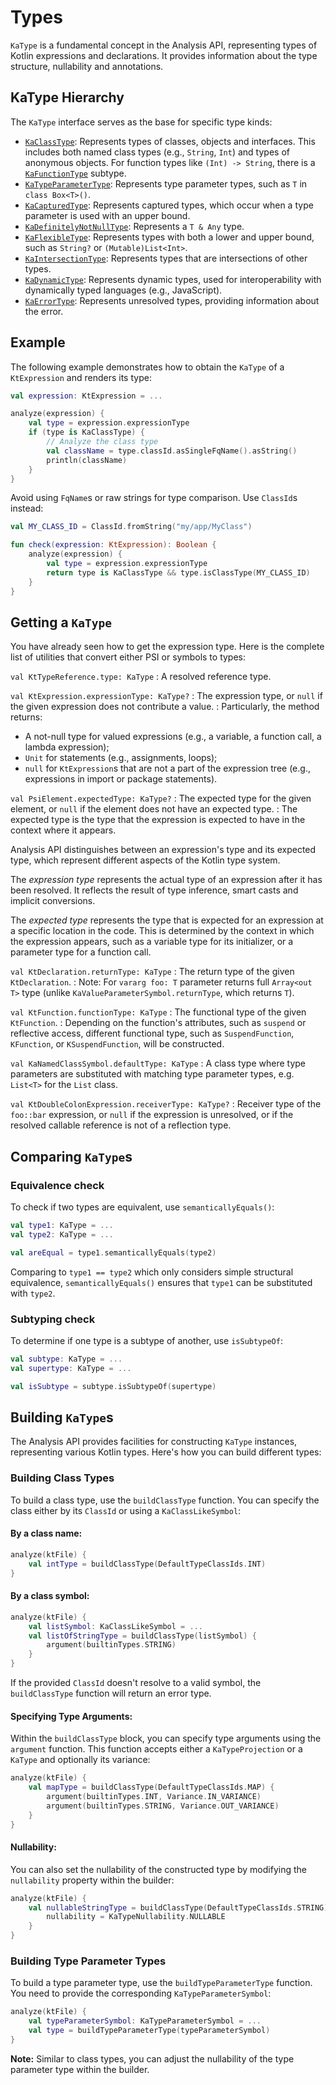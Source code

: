 # Types

`KaType` is a fundamental concept in the Analysis API, representing types of Kotlin expressions and declarations.
It provides information about the type structure, nullability and annotations.

## KaType Hierarchy

The `KaType` interface serves as the base for specific type kinds:

* [`KaClassType`](KaClassType.md): Represents types of classes, objects and interfaces. This includes both named class types
  (e.g., `String`, `Int`) and types of anonymous objects. For function types like `(Int) -> String`, there is a
  [`KaFunctionType`](KaFunctionType.md) subtype.
* [`KaTypeParameterType`](KaTypeParameterType.md): Represents type parameter types, such as `T` in `class Box<T>()`.
* [`KaCapturedType`](KaCapturedType.md): Represents captured types, which occur when a type parameter is used with an upper bound.
* [`KaDefinitelyNotNullType`](KaDefinitelyNotNullType.md): Represents a `T & Any` type.
* [`KaFlexibleType`](KaFlexibleType.md): Represents types with both a lower and upper bound, such as `String?` or `(Mutable)List<Int>`.
* [`KaIntersectionType`](KaIntersectionType.md): Represents types that are intersections of other types.
* [`KaDynamicType`](KaDynamicType.md): Represents dynamic types, used for interoperability with dynamically typed languages (e.g.,
  JavaScript).
* [`KaErrorType`](KaErrorType.md): Represents unresolved types, providing information about the error.

## Example

The following example demonstrates how to obtain the `KaType` of a `KtExpression` and renders its type:

```kotlin
val expression: KtExpression = ...

analyze(expression) {
    val type = expression.expressionType
    if (type is KaClassType) {
        // Analyze the class type
        val className = type.classId.asSingleFqName().asString()
        println(className)
    }
}
```

Avoid using `FqName`s or raw strings for type comparison. Use `ClassId`s instead:

```Kotlin
val MY_CLASS_ID = ClassId.fromString("my/app/MyClass")

fun check(expression: KtExpression): Boolean {
    analyze(expression) {
        val type = expression.expressionType
        return type is KaClassType && type.isClassType(MY_CLASS_ID)
    }
}
```

## Getting a `KaType`

You have already seen how to get the expression type. Here is the complete list of utilities that convert either PSI or
symbols to types:

`val KtTypeReference.type: KaType`
: A resolved reference type.

`val KtExpression.expressionType: KaType?`
: The expression type, or `null` if the given expression does not contribute a value.
: Particularly, the method returns:
* A not-null type for valued expressions (e.g., a variable, a function call, a lambda expression);
* `Unit` for statements (e.g., assignments, loops);
* `null` for `KtExpression`s that are not a part of the expression tree (e.g., expressions in import or package statements).

`val PsiElement.expectedType: KaType?`
: The expected type for the given element, or `null` if the element does not have an expected type.
: The expected type is the type that the expression is expected to have in the context where it appears.

<note>
Analysis API distinguishes between an expression's type and its expected type, which represent different aspects of
the Kotlin type system.

The <em>expression type</em> represents the actual type of an expression after it has been resolved. It reflects the result
of type inference, smart casts and implicit conversions.

The <em>expected type</em> represents the type that is expected for an expression at a specific location in the code. This is
determined by the context in which the expression appears, such as a variable type for its initializer, or a parameter
type for a function call.
</note>

`val KtDeclaration.returnType: KaType`
: The return type of the given `KtDeclaration`.
: Note: For `vararg foo: T` parameter returns full `Array<out T>` type
(unlike `KaValueParameterSymbol.returnType`, which returns `T`).

`val KtFunction.functionType: KaType`
: The functional type of the given `KtFunction`.
: Depending on the function's attributes, such as `suspend` or reflective access, different functional type, 
such as `SuspendFunction`, `KFunction`, or `KSuspendFunction`, will be constructed.

`val KaNamedClassSymbol.defaultType: KaType`
: A class type where type parameters are substituted with matching type parameter types,
e.g. `List<T>` for the `List` class.

`val KtDoubleColonExpression.receiverType: KaType?`
: Receiver type of the `foo::bar` expression, or `null` if the expression is unresolved, or if the resolved
callable reference is not of a reflection type.

## Comparing `KaType`s

### Equivalence check

To check if two types are equivalent, use `semanticallyEquals()`:

```kotlin
val type1: KaType = ...
val type2: KaType = ...

val areEqual = type1.semanticallyEquals(type2)
```

Comparing to `type1 == type2` which only considers simple structural equivalence, `semanticallyEquals()` ensures that
`type1` can be substituted with `type2`.

### Subtyping check

To determine if one type is a subtype of another, use `isSubtypeOf`:

```kotlin
val subtype: KaType = ...
val supertype: KaType = ...

val isSubtype = subtype.isSubtypeOf(supertype)
```

## Building `KaType`s

The Analysis API provides facilities for constructing `KaType` instances, representing various Kotlin types.
Here's how you can build different types:

### Building Class Types

To build a class type, use the `buildClassType` function. You can specify the class either by its `ClassId` or using
a `KaClassLikeSymbol`:

#### By a class name:

```kotlin
analyze(ktFile) {
    val intType = buildClassType(DefaultTypeClassIds.INT)
}
```

#### By a class symbol:

```kotlin
analyze(ktFile) {
    val listSymbol: KaClassLikeSymbol = ...
    val listOfStringType = buildClassType(listSymbol) {
        argument(builtinTypes.STRING)
    }
}
```

<note>
If the provided <code>ClassId</code> doesn't resolve to a valid symbol, the <code>buildClassType</code> function will
return an error type.
</note>

#### Specifying Type Arguments:

Within the `buildClassType` block, you can specify type arguments using the `argument` function. This function accepts
either a `KaTypeProjection` or a `KaType` and optionally its variance:

```kotlin
analyze(ktFile) {
    val mapType = buildClassType(DefaultTypeClassIds.MAP) {
        argument(builtinTypes.INT, Variance.IN_VARIANCE)
        argument(builtinTypes.STRING, Variance.OUT_VARIANCE)
    }
}
```

#### Nullability:

You can also set the nullability of the constructed type by modifying the `nullability` property within the builder:

```kotlin
analyze(ktFile) {
    val nullableStringType = buildClassType(DefaultTypeClassIds.STRING) {
        nullability = KaTypeNullability.NULLABLE
    }
}
```

### Building Type Parameter Types

To build a type parameter type, use the `buildTypeParameterType` function. You need to provide the
corresponding `KaTypeParameterSymbol`:

```kotlin
analyze(ktFile) {
    val typeParameterSymbol: KaTypeParameterSymbol = ...
    val type = buildTypeParameterType(typeParameterSymbol)
}
```

**Note:** Similar to class types, you can adjust the nullability of the type parameter type within the builder.